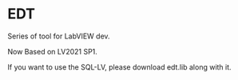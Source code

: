 # EDT
Series of tool for LabVIEW dev. 

Now Based on LV2021 SP1.

If you want to use the SQL-LV, please download edt.lib along with it. 

